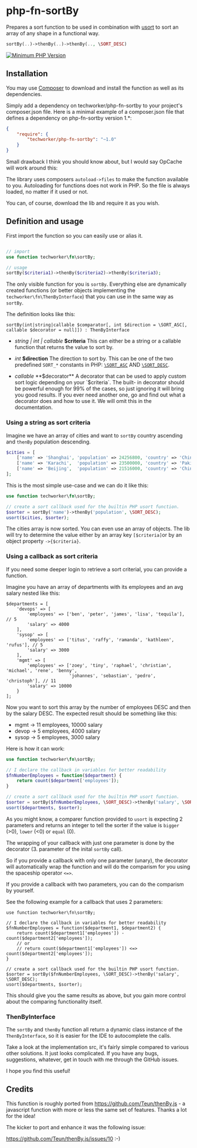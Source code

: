 # php-fn-sortBy

Prepares a sort function to be used in combination with [usort](https://php.net/) to sort an array of any shape in a 
functional way.

``` php
sortBy(..)->thenBy(..)->thenBy(.., \SORT_DESC)
```

[![Minimum PHP Version](https://img.shields.io/badge/PHP-7-green.svg?style=flat-square)](https://php.net/)

## Installation

You may use [Composer](https://getcomposer.org/) to download and install the function 
as well as its dependencies.

Simply add a dependency on techworker/php-fn-sortby to your project's composer.json file. Here is 
a minimal example of a composer.json file that defines a dependency on php-fn-sortby version 1.*:

``` json
{
    "require": {
        "techworker/php-fn-sortby": "~1.0"
    }
}
```

Small drawback I think you should know about, but I would say OpCache will work around this:

The library uses composers `autoload->files` to make the function available to you. Autoloading for 
functions does not work in PHP. So the file is always loaded, no matter if it used or not.

You can, of course, download the lib and require it as you wish.

## Definition and usage

First import the function so you can easily use or alias it.

``` php

// import
use function techworker\fn\sortBy;

// usage
sortBy($criteria1)->thenBy($criteria2)->thenBy($criteria3);
```

The only visible function for you is `sortBy`. Everything else are dynamically created functions 
(or better objects implementing the `techworker\fn\ThenByInterface`) that you can use in the 
same way as `sortBy`. 

The definition looks like this:

`sortBy(int|string|callable $comparator[, int $direction = \SORT_ASC[, callable $decorator = null]]) : ThenByInterface`

 - *string | int | callable* **$criteria**
   This can either be a string or a callable function that returns the value to sort by. 
   
 - *int* **$direction**
   The direction to sort by. This can be one of the two predefined `SORT_*` constants in PHP:
   [`\SORT_ASC`](http://php.net/manual/en/array.constants.php#constant.sort-asc) AND 
   [`\SORT_DESC`](http://php.net/manual/de/array.constants.php#constant.sort-desc).
    
 - *callable* **$decorator**
   A decorator that can be used to apply custom sort logic depending on your `$criteria`. The built-
   in decorator should be powerful enough for 99% of the cases, so just ignoring it will bring you
   good results. If you ever need another one, go and find out what a decorator does and how to 
   use it. We will omit this in the documentation.
    
### Using a string as sort criteria

Imagine we have an array of cities and want to `sortBy` country ascending and `thenBy` population
descending. 

``` php
$cities = [
    ['name' => 'Shanghai', 'population' => 24256800, 'country' => 'China'],
    ['name' => 'Karachi',  'population' => 23500000, 'country' => 'Pakistan'],
    ['name' => 'Beijing',  'population' => 21516000, 'country' => 'China']
];
```

This is the most simple use-case and we can do it like this:

``` php
use function techworker\fn\sortBy;

// create a sort callback used for the builtin PHP usort function.
$sorter = sortBy('name')->thenBy('population', \SORT_DESC);
usort($cities, $sorter);
```

The cities array is now sorted. You can even use an array of objects. The lib will try to 
determine the value either by an array key `[$criteria]`or by an object property `->{$criteria}`.

### Using a callback as sort criteria

If you need some deeper login to retrieve a sort criterial, you can provide a function.

Imagine you have an array of departments with its employees and an avg salary nested like this:

```
$departments = [
    'devops' => [
        'employees' => ['ben', 'peter', 'james', 'lisa', 'tequila'], // 5
        'salary' => 4000
    ],
    'sysop' => [
        'employees' => ['titus', 'raffy', 'ramanda', 'kathleen', 'rufus'], // 5
        'salary' => 3000
    ],
    'mgmt' => [
        'employees' => ['zoey', 'tiny', 'raphael', 'christian', 'michael', 'rene', 'benny', 
                        'johannes', 'sebastian', 'pedro', 'christoph'], // 11
        'salary' => 10000
    }
];
```

Now you want to sort this array by the number of employees DESC and then by the salary DESC. 
The expected result should be something like this:

 - mgmt -> 11 employees, 10000 salary
 - devop -> 5 employees, 4000 salary
 - sysop -> 5 employees, 3000 salary

Here is how it can work:

``` php
use function techworker\fn\sortBy;

// I declare the callback in variables for better readability
$fnNumberEmployees = function($department) {
    return count($department['employees']);
}

// create a sort callback used for the builtin PHP usort function.
$sorter = sortBy($fnNumberEmployees, \SORT_DESC)->thenBy('salary', \SORT_DESC);
usort($departments, $sorter);
```

As you might know, a comparer function provided to `usort` is expecting 2 parameters and returns
an integer to tell the sorter if the value is `bigger` (>0), `lower` (<0) or `equal` (0).

The wrapping of your callback with just one parameter is done by the decorator (3. parameter of 
the inital `sortBy` call). 

So if you provide a callback with only one parameter (unary), the decorator will automatically wrap
the function and will do the comparism for you using the spaceship operator `<=>`.
 
If you provide a callback with two parameters, you can do the comparism by yourself.

See the following example for a callback that uses 2 parameters:
 
```
use function techworker\fn\sortBy;

// I declare the callback in variables for better readability
$fnNumberEmployees = function($department1, $department2) {
    return count($department1['employees']) - count($department2['employees']);
    // or 
    // return count($department1['employees']) <=> count($department2['employees']);
}

// create a sort callback used for the builtin PHP usort function.
$sorter = sortBy($fnNumberEmployees, \SORT_DESC)->thenBy('salary', \SORT_DESC);
usort($departments, $sorter);
```

This should give you the same results as above, but you gain more control about the comparing
functionality itself.

### ThenByInterface

The `sortBy` and `thenBy` function all return a dynamic class instance of the `ThenByInterface`, so
it is easier for the IDE to autocomplete the calls.

Take a look at the implementation src, it's fairly simple compared to various other solutions. It
just looks complicated. If you have any bugs, suggestions, whatever, get in touch with me through 
the GitHub issues.

I hope you find this useful!

## Credits

This function is roughly ported from https://github.com/Teun/thenBy.js - a javascript function with 
more or less the same set of features. Thanks a lot for the idea!

The kicker to port and enhance it was the following issue:

https://github.com/Teun/thenBy.js/issues/10 :-)
